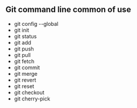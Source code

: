 ## Git command line common of use
- git config --global 
- git init 
- git status
- git add 
- git push
- git pull
- git fetch
- git commit
- git merge 
- git revert 
- git reset 
- git checkout
- git cherry-pick
